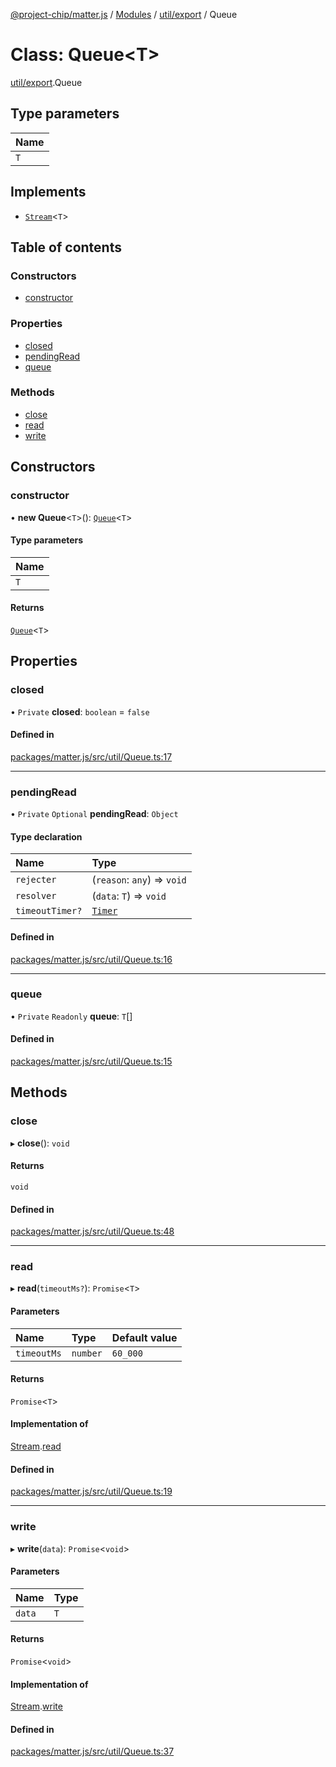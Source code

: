 [@project-chip/matter.js](../README.md) / [Modules](../modules.md) / [util/export](../modules/util_export.md) / Queue

# Class: Queue\<T\>

[util/export](../modules/util_export.md).Queue

## Type parameters

| Name |
| :------ |
| `T` |

## Implements

- [`Stream`](../interfaces/util_export.Stream.md)\<`T`\>

## Table of contents

### Constructors

- [constructor](util_export.Queue.md#constructor)

### Properties

- [closed](util_export.Queue.md#closed)
- [pendingRead](util_export.Queue.md#pendingread)
- [queue](util_export.Queue.md#queue)

### Methods

- [close](util_export.Queue.md#close)
- [read](util_export.Queue.md#read)
- [write](util_export.Queue.md#write)

## Constructors

### constructor

• **new Queue**\<`T`\>(): [`Queue`](util_export.Queue.md)\<`T`\>

#### Type parameters

| Name |
| :------ |
| `T` |

#### Returns

[`Queue`](util_export.Queue.md)\<`T`\>

## Properties

### closed

• `Private` **closed**: `boolean` = `false`

#### Defined in

[packages/matter.js/src/util/Queue.ts:17](https://github.com/project-chip/matter.js/blob/c0d55745d5279e16fdfaa7d2c564daa31e19c627/packages/matter.js/src/util/Queue.ts#L17)

___

### pendingRead

• `Private` `Optional` **pendingRead**: `Object`

#### Type declaration

| Name | Type |
| :------ | :------ |
| `rejecter` | (`reason`: `any`) => `void` |
| `resolver` | (`data`: `T`) => `void` |
| `timeoutTimer?` | [`Timer`](../interfaces/time_export.Timer.md) |

#### Defined in

[packages/matter.js/src/util/Queue.ts:16](https://github.com/project-chip/matter.js/blob/c0d55745d5279e16fdfaa7d2c564daa31e19c627/packages/matter.js/src/util/Queue.ts#L16)

___

### queue

• `Private` `Readonly` **queue**: `T`[]

#### Defined in

[packages/matter.js/src/util/Queue.ts:15](https://github.com/project-chip/matter.js/blob/c0d55745d5279e16fdfaa7d2c564daa31e19c627/packages/matter.js/src/util/Queue.ts#L15)

## Methods

### close

▸ **close**(): `void`

#### Returns

`void`

#### Defined in

[packages/matter.js/src/util/Queue.ts:48](https://github.com/project-chip/matter.js/blob/c0d55745d5279e16fdfaa7d2c564daa31e19c627/packages/matter.js/src/util/Queue.ts#L48)

___

### read

▸ **read**(`timeoutMs?`): `Promise`\<`T`\>

#### Parameters

| Name | Type | Default value |
| :------ | :------ | :------ |
| `timeoutMs` | `number` | `60_000` |

#### Returns

`Promise`\<`T`\>

#### Implementation of

[Stream](../interfaces/util_export.Stream.md).[read](../interfaces/util_export.Stream.md#read)

#### Defined in

[packages/matter.js/src/util/Queue.ts:19](https://github.com/project-chip/matter.js/blob/c0d55745d5279e16fdfaa7d2c564daa31e19c627/packages/matter.js/src/util/Queue.ts#L19)

___

### write

▸ **write**(`data`): `Promise`\<`void`\>

#### Parameters

| Name | Type |
| :------ | :------ |
| `data` | `T` |

#### Returns

`Promise`\<`void`\>

#### Implementation of

[Stream](../interfaces/util_export.Stream.md).[write](../interfaces/util_export.Stream.md#write)

#### Defined in

[packages/matter.js/src/util/Queue.ts:37](https://github.com/project-chip/matter.js/blob/c0d55745d5279e16fdfaa7d2c564daa31e19c627/packages/matter.js/src/util/Queue.ts#L37)
